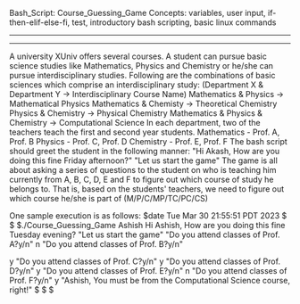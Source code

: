 Bash_Script: Course_Guessing_Game
Concepts: variables, user input, if-then-elif-else-fi, test, introductory bash
scripting, basic linux commands
***********************************************************************************
******************************
A university XUniv offers several courses.
A student can pursue basic science studies like Mathematics, Physics and Chemistry
or he/she can pursue interdisciplinary studies.
Following are the combinations of basic sciences which comprise an
interdisciplinary study:
(Department X & Department Y -> Interdisciplinary Course Name)
Mathematics & Physics -> Mathematical Physics
Mathematics & Chemisty -> Theoretical Chemistry
Physics & Chemistry -> Physical Chemistry
Mathematics & Physics & Chemistry -> Computational Science
In each department, two of the teachers teach the first and second year students.
Mathematics - Prof. A, Prof. B
Physics - Prof. C, Prof. D
Chemistry - Prof. E, Prof. F
The bash script should greet the student in the following manner:
"Hi Akash, How are you doing this fine Friday afternoon?"
"Let us start the game"
The game is all about asking a series of questions to the student on who is
teaching him currently from A, B, C, D, E and F to figure out which course of
study he belongs to. That is, based on the students' teachers, we need to figure
out which course he/she is part of (M/P/C/MP/TC/PC/CS)

One sample execution is as follows:
$date
Tue Mar 30 21:55:51 PDT 2023
$
$
$./Course_Guessing_Game Ashish
Hi Ashish, How are you doing this fine Tuesday evening?
"Let us start the game"
"Do you attend classes of Prof. A?y/n"
n
"Do you attend classes of Prof. B?y/n"

y
"Do you attend classes of Prof. C?y/n"
y
"Do you attend classes of Prof. D?y/n"
y
"Do you attend classes of Prof. E?y/n"
n
"Do you attend classes of Prof. F?y/n"
y
"Ashish, You must be from the Computational Science course, right!"
$
$
$